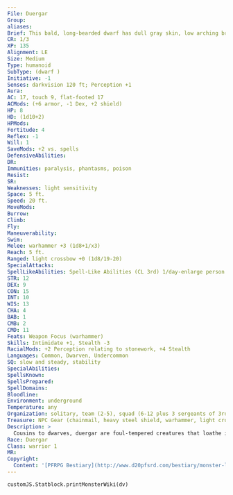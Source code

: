 ```yaml
---
File: Duergar
Group: 
aliases: 
Brief: This bald, long-bearded dwarf has dull gray skin, low arching brows, and eyes that seem to absorb rather than reflect the light.
CR: 1/3
XP: 135
Alignment: LE
Size: Medium
Type: humanoid
SubType: (dwarf )
Initiative: -1
Senses: darkvision 120 ft; Perception +1
Aura: 
AC: 17, touch 9, flat-footed 17
ACMods: (+6 armor, -1 Dex, +2 shield)
HP: 8
HD: (1d10+2)
HPMods: 
Fortitude: 4
Reflex: -1
Will: 1
SaveMods: +2 vs. spells
DefensiveAbilities: 
DR: 
Immunities: paralysis, phantasms, poison
Resist: 
SR: 
Weaknesses: light sensitivity
Space: 5 ft.
Speed: 20 ft.
MoveMods: 
Burrow: 
Climb: 
Fly: 
Maneuverability: 
Swim: 
Melee: warhammer +3 (1d8+1/x3)
Reach: 5 ft.
Ranged: light crossbow +0 (1d8/19-20)
SpecialAttacks: 
SpellLikeAbilities: Spell-Like Abilities (CL 3rd) 1/day-enlarge person (self only), invisibility (self only)
STR: 12
DEX: 9
CON: 15
INT: 10
WIS: 13
CHA: 4
BAB: 1
CMB: 2
CMD: 11
Feats: Weapon Focus (warhammer)
Skills: Intimidate +1, Stealth -3
RacialMods: +2 Perception relating to stonework, +4 Stealth
Languages: Common, Dwarven, Undercommon
SQ: slow and steady, stability
SpecialAbilities: 
SpellsKnown: 
SpellsPrepared: 
SpellDomains: 
Bloodline: 
Environment: underground
Temperature: any
Organization: solitary, team (2-5), squad (6-12 plus 3 sergeants of 3rd level and 1 leader of 3rd-8th level), or clan (13-80 plus 25% noncombatant children plus 1 sergeant of 3rd level per 5 adults, 3-6 lieutenants of 3rd-6th level, and 1-4 captains of 9th level)
Treasure: NPC Gear (chainmail, heavy steel shield, warhammer, light crossbow [20 bolts], 3d6 gp, other treasure)
Description: >
  Cousins to dwarves, duergar are foul-tempered creatures that loathe intruders to their underground realms-but not nearly as much as they do their kinfolk closer to the surface. Duergar dwell in communities deep underground, and appear as darker, more twisted versions of their kinder kin. Their skin is a dull gray, as though rubbed with dust or ash, but this is a natural coloration that better allows them to blend with their underground surroundings. They are a race of slavers, but while non-dwarven prisoners are usually put to backbreaking work, dwarven prisoners are generally slain on the spot. In combat, duergar fire crossbows from a distance, then shift to the warhammer after a few rounds. If outnumbered, or given sufficient threat (and space), a duergar will use its enlarge person ability and begin lashing out at its enemies. Duergar Characters Duergar are defined by their class levels-they do not possess racial Hit Dice. All duergar have the following racial traits. +2 Constitution, +2 Wisdom, -4 Charisma: Duergar are hearty and observant, but also stubborn and belligerent. Slow and Steady: Duergar have a base speed of 20 feet, but their speed is never modified by armor or encumbrance. Darkvision: Duergar can see in the dark up to 120 feet. Duergar Immunities: Duergar are immune to paralysis, phantasms, and poison. They also gain a +2 racial bonus on saving throws against spells and spell-like abilities. Stability: Duergar receive a +4 racial bonus to their CMD against bull rush or trip attempts while on solid ground. Spell-Like Abilities: Duergar can cast enlarge person and invisibility each once per day, using their character level as their caster level. Both of these spell-like abilities affect the duergar only. Light Sensitivity: Duergar are dazzled as long as they remain in an area of bright light. Languages: Duergar begin play speaking Common, Dwarven, and Undercommon. Duergar with high Intelligence can choose bonus languages from the following: Aklo, Draconic, Giant, Goblin, Orc, Terran.
Race: Duergar
Class: warrior 1
MR: 
Copyright:
  Content: '[PFRPG Bestiary](http://www.d20pfsrd.com/bestiary/monster-listings/humanoids/duergar)'
---
```

```dataviewjs
customJS.Statblock.printMonsterWiki(dv)
```
